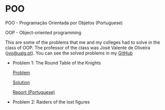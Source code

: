 # POO

POO - Programação Orientada por Objetos (Portuguese)

OOP - Object-oriented programming

This are some of the problems that me and my colleges had to solve in the class of OOP. The professor of the class was José Valente de Oliveira (jvo@ualg.pt). You can see the solved problems in my
[GitHub](https://github.com/CyrillBrito/POO)

* Problem 1: The Round Table of the Knights

   [Problem](https://github.com/CyrillBrito/POO/blob/master/The%20Round%20Table%20of%20the%20Knights/doc/Problem.pdf)


   [Solution](https://github.com/CyrillBrito/POO/tree/master/The%20Round%20Table%20of%20the%20Knights/src)


   [Report (Portuguese)](https://github.com/CyrillBrito/POO/blob/master/The%20Round%20Table%20of%20the%20Knights/doc/Report.pdf)


* Problem 2: Raiders of the lost figures